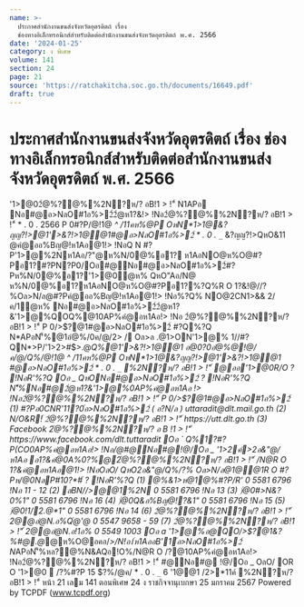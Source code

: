 ```yaml
---
name: >-
  ประกาศสำนักงานขนส่งจังหวัดอุตรดิตถ์ เรื่อง
  ช่องทางอิเล็กทรอนิกส์สำหรับติดต่อสำนักงานขนส่งจังหวัดอุตรดิตถ์ พ.ศ. 2566
date: '2024-01-25'
category: ง พิเศษ
volume: 141
section: 24
page: 21
source: 'https://ratchakitcha.soc.go.th/documents/16649.pdf'
draft: true
---
```


# ประกาศสำนักงานขนส่งจังหวัดอุตรดิตถ์ เรื่อง ช่องทางอิเล็กทรอนิกส์สำหรับติดต่อสำนักงานขนส่งจังหวัดอุตรดิตถ์ พ.ศ. 2566

'1>@02ํ@%?@%%2N?ห/? อB!1 > !"์ N1APอ Nอ#@อ>NลO#1อ%>2์2ํ@ห1?&!> !Nอ2ํ@%?@%%2N?ห/? อB!1 > !"์ * . 0 . 2566 P 0#?P/@!1@ _^ /11คห%@P OหN*1>1@&?ญญ?!>@1'>&?!>1@@1#@อ>NลO#1อ%>2์ * . 0 . `_`_ &?ญญ?!>QหO&11 @คํ@ออ%Bญ@!ห1Aอ@1!> !NอQ N #?P'1>@%2Nห1Aอ/?"@ห%N/0@%อ1? ห1AอNO@ห%O@#?Pอ1?#?PN?P0/Oอ#@Nอ#@อ>NลO#1อ%>2์#?Pห%N/0@%อ1?'1>@0ํ@ห% QหO"Aอ/N@ ห%N/0@%อ1?ห1AอNO@ห%O@#?Pอ1?%?Q%R O 1?&!@//?%Oล>N/ล@#?Pคํ@ออ%Bญ@!ห1Aอ@1!> !Nอ%?Q% NO@2CN1>&& 2/ค/1ํ@ห% Nอ#@อ>NลO#1อ%>2์2ํ@ห1?&'1>@%QOQ%@10AP%คํ@อห1Aอ!> !Nอ 2ํ@%?@%%2N?ห/? อB!1 > !"์ P 0/>$?@1#@อ>NลO#1อ%>2์ #?Q%?Q N*APอN'็%@1อํ@%/0ค/@/2> / Oล>ล .@1>ON'1>@% 1//#?QN*>P/'1>2>#$>.@*Q%@1'>&?!>1@@1 อ@0?0อํ@%@!@/ค/@/Q%/@!1@ _^ /11คห%@P OหN*1>1@&?ญญ?!>@1'>&?!>1@@1 #@อ>NลO#1อ%>2์ * . 0 . `_`_ %2N?ห/? อB!1 > !"์ @ออ'1>@0R/O ? !NอR'%?Q Oอ _ QหONอ#@อ>NลO#1อ%>2์ ? !NอR'%?Q N'็%Nอ#@2ํ@ห1?&'1>@%0AP%คํ@อห1Aอ !> !Nอ2ํ@%?@%%2N?ห/? อB!1 > !"์ P 0/>$?@1#@อ>NลO#1อ%>2์ (1) #?Pอ0CNR'11?0์อ>NลO#1อ%>2์ ( อ?N/ล ) uttaradit@dlt.mail.go.th (2) N/O&R!์ 2ํ@%?@%%2N?ห/? อB!1 > !"์ https://utt.dlt.go.th (3) Facebook 2ํ@%?@%%2N?ห/? อ B !1 > !"์ https://www.facebook.com/dlt.tuttaradit Oอ ` Q%1?#?P(CO0AP%คํ@อห1Aอ!> !Nอ/@#@Nอ#@!@/Oอ _ '1>2ค์>2อ&"@/ห1Aอ อ1?&คํ@0A%0?%@2ํ@%?@%%2N?ห/? อB!1 > !"์ /N@R O 1?&คํ@อห1Aอ@1!> !NอOลO/ QหO2อ&"@/Q%/?% Oล>N/ล@1@@1R O #?Pห/@0NลP#10?*#์ ? !NอR'%?Q (1) @%&1>ห@1@%#?P/R' 0 5581 6796 !Nอ 11 - 12 (2) ลBN//>@@1%2N 0 5581 6796 !Nอ 13 (3) )่@0#>N&?0%1" 0 5581 6796 !Nอ 16 (4) )่@0Q&อ%Bญ@!?&1" 0 5581 6796 !Nอ 15 (5) )่@0!1/2.@*1" 0 5581 6796 !Nอ 14 (6) 2ํ@%?@%%2N?ห/? อB!1 > !"์ 2@@อํ@N.อ%Qํ@'@ 0 5547 9658 - 59 (7) 2ํ@%?@%%2N?ห/? อB!1 > !"์ 2@@อํ@N.อ!1อ% 0 5549 1003 Oอ a '1>@%อ@QO/>$?@1&?%#@.@*@ห%O@อคอ/*>/N!อ1์ห1AออB'1์อ>NลO#1อ%>2์ N*APอN'็%หล?@%N&AQอ!O%/N@R O /?@10AP%คํ@อห1Aอ!> !Nอ2ํ@%?@%%2N?ห/? อB!1 > !"์ #@Nอ#@ !@/Oอ _ OลO/ OR O '1>@0  /?%#?P 15 $?%/@ค/ * . 0 . `_` 6 '1@@1 /2>*11ค์ %2N?ห/? อB!1 > !"์ หน้า 21 เลม 141 ตอนพิเศษ 24 ง ราชกิจจานุเบกษา 25 มกราคม 2567 Powered by TCPDF (www.tcpdf.org)
